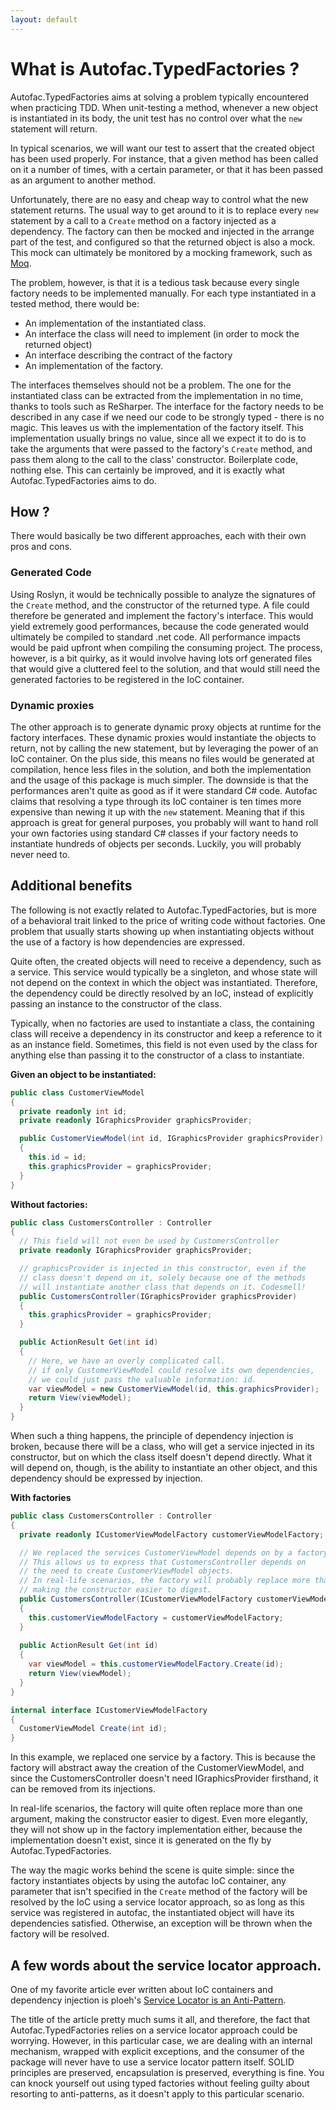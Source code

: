 ```yaml
---
layout: default
---
```

# What is Autofac.TypedFactories ?

Autofac.TypedFactories aims at solving a problem typically encountered when practicing TDD.
When unit-testing a method, whenever a new object is instantiated in its body, the unit test has no control over what the ```new``` statement will return.

In typical scenarios, we will want our test to assert that the created object has been used properly. For instance, that a given method has been called on it a number of times, with a certain parameter, or that it has been passed as an argument to another method.

Unfortunately, there are no easy and cheap way to control what the new statement returns. The usual way to get around to it is to replace every ```new``` statement by a call to a ```Create``` method on a factory injected as a dependency. The factory can then be mocked and injected in the arrange part of the test, and configured so that the returned object is also a mock. This mock can ultimately be monitored by a mocking framework, such as [Moq](http://www.moqthis.com/).

The problem, however, is that it is a tedious task because every single factory needs to be implemented manually. For each type instantiated in a tested method, there would be:

- An implementation of the instantiated class.
- An interface the class will need to implement (in order to mock the returned object)
- An interface describing the contract of the factory
- An implementation of the factory.

The interfaces themselves should not be a problem. The one for the instantiated class can be extracted from the implementation in no time, thanks to tools such as ReSharper. The interface for the factory needs to be described in any case if we need our code to be strongly typed - there is no magic. This leaves us with the implementation of the factory itself. This implementation usually brings no value, since all we expect it to do is to take the arguments that were passed to the factory's ``Create`` method, and pass them along to the call to the class' constructor. Boilerplate code, nothing else. This can certainly be improved, and it is exactly what Autofac.TypedFactories aims to do.

## How ?
There would basically be two different approaches, each with their own pros and cons.

### Generated Code
Using Roslyn, it would be technically possible to analyze the signatures of the ``Create`` method, and the constructor of the returned type. A file could therefore be generated and implement the factory's interface. This would yield extremely good performances, because the code generated would ultimately be compiled to standard .net code. All performance impacts would be paid upfront when compiling the consuming project. The process, however, is a bit quirky, as it would involve having lots orf generated files that would give a cluttered feel to the solution, and that would still need the generated factories to be registered in the IoC container.

### Dynamic proxies
The other approach is to generate dynamic proxy objects at runtime for the factory interfaces. These dynamic proxies would instantiate the objects to return, not by calling the new statement, but by leveraging the power of an IoC container.
On the plus side, this means no files would be generated at compilation, hence less files in the solution, and both the implementation and the usage of this package is much simpler.
The downside is that the performances aren't quite as good as if it were standard C# code. Autofac claims that resolving a type through its IoC container is ten times more expensive than newing it up with the ``new`` statement. Meaning that if this approach is great for general purposes, you probably will want to hand roll your own factories using standard C# classes if your factory needs to instantiate hundreds of objects per seconds. Luckily, you will probably never need to.

## Additional benefits
The following is not exactly related to Autofac.TypedFactories, but is more of a behavioral trait linked to the price of writing code without factories. One problem that usually starts showing up when instantiating objects without the use of a factory is how dependencies are expressed.

Quite often, the created objects will need to receive a dependency, such as a service. This service would typically be a singleton, and whose state will not depend on the context in which the object was instantiated. Therefore, the dependency could be directly resolved by an IoC, instead of explicitly passing an instance to the constructor of the class.

Typically, when no factories are used to instantiate a class, the containing class will receive a dependency in its constructor and keep a reference to it as an instance field. Sometimes, this field is not even used by the class for anything else than passing it to the constructor of a class to instantiate.

**Given an object to be instantiated:**

```csharp
public class CustomerViewModel
{
  private readonly int id;
  private readonly IGraphicsProvider graphicsProvider;

  public CustomerViewModel(int id, IGraphicsProvider graphicsProvider)
  {
    this.id = id;
    this.graphicsProvider = graphicsProvider;
  }
}
```
**Without factories:**

```csharp
public class CustomersController : Controller
{
  // This field will not even be used by CustomersController
  private readonly IGraphicsProvider graphicsProvider;

  // graphicsProvider is injected in this constructor, even if the
  // class doesn't depend on it, solely because one of the methods
  // will instantiate another class that depends on it. Codesmell!
  public CustomersController(IGraphicsProvider graphicsProvider)
  {
    this.graphicsProvider = graphicsProvider;
  }

  public ActionResult Get(int id)
  {
    // Here, we have an overly complicated call.
    // if only CustomerViewModel could resolve its own dependencies,
    // we could just pass the valuable information: id.
    var viewModel = new CustomerViewModel(id, this.graphicsProvider);
    return View(viewModel);
  }
}
```

When such a thing happens, the principle of dependency injection is broken, because there will be a class, who will get a service injected in its constructor, but on which the class itself doesn't depend directly. What it will depend on, though, is the ability to instantiate an other object, and this dependency should be expressed by injection.

**With factories**

```csharp
public class CustomersController : Controller
{
  private readonly ICustomerViewModelFactory customerViewModelFactory;

  // We replaced the services CustomerViewModel depends on by a factory.
  // This allows us to express that CustomersController depends on
  // the need to create CustomerViewModel objects.
  // In real-life scenarios, the factory will probably replace more than one injection,
  // making the constructor easier to digest.
  public CustomersController(ICustomerViewModelFactory customerViewModelFactory)
  {
    this.customerViewModelFactory = customerViewModelFactory;
  }
  
  public ActionResult Get(int id)
  {
    var viewModel = this.customerViewModelFactory.Create(id);
    return View(viewModel);
  }
}

internal interface ICustomerViewModelFactory
{
  CustomerViewModel Create(int id);
}
```
In this example, we replaced one service by a factory. This is because the factory will abstract away the creation of the CustomerViewModel, and since the CustomersController doesn't need IGraphicsProvider firsthand, it can be removed from its injections.

In real-life scenarios, the factory will quite often replace more than one argument, making the constructor easier to digest. Even more elegantly, they will not show up in the factory implementation either, because the implementation doesn't exist, since it is generated on the fly by Autofac.TypedFactories.

The way the magic works behind the scene is quite simple: since the factory instantiates objects by using the autofac IoC container, any parameter that isn't specified in the ``Create`` method of the factory will be resolved by the IoC using a service locator approach, so as long as this service was registered in autofac, the instantiated object will have its dependencies satisfied. Otherwise, an exception will be thrown when the factory will be resolved.

## A few words about the service locator approach.
One of my favorite article ever written about IoC containers and dependency injection is ploeh's [Service Locator is an Anti-Pattern](http://blog.ploeh.dk/2010/02/03/ServiceLocatorisanAnti-Pattern/).

The title of the article pretty much sums it all, and therefore, the fact that Autofac.TypedFactories relies on a service locator approach could be worrying. However, in this particular case, we are dealing with an internal mechanism, wrapped with explicit exceptions, and the consumer of the package will never have to use a service locator pattern itself. SOLID principles are preserved, encapsulation is preserved, everything is fine. You can knock yourself out using typed factories without feeling guilty about resorting to anti-patterns, as it doesn't apply to this particular scenario.
